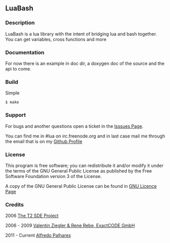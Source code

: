 LuaBash
-------

### Description

LuaBash is a lua library with the intent of bridging lua and bash together.
You can get variables, cross functions and more

### Documentation

For now there is an example in doc dir, a doxygen doc of the source and the api to come.

### Build

Simple

    $ make

### Support

For bugs and another questions open a ticket in the [Isssues Page](https://github.com/masterkorp/LuaBash/issues).

You can find me in #lua on irc.freenode.org and in last case mail me through the email that is on my [Github Profile](https://github.com/masterkorp)

### License

This program is free software; you can redistribute it and/or modify it under the terms of 
the GNU General Public License as published by the Free Software Foundation version 3 of the License. 

A copy of the GNU General Public License can be found in [GNU Licence Page](http://www.gnu.org/licenses/gpl.html)

### Credits

2006 [The T2 SDE Project](http://t2-project.org/)

2006 - 2009 [Valentin Ziegler & Rene Rebe, ExactCODE GmbH](http://exactcode.com/)

2011 - Current [Alfredo Palhares](https://github.com/masterkorp)
